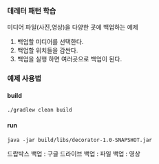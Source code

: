 ### 데레터 패턴 학습
미디어 파일(사진,영상)을 다양한 곳에 백업하는 예제

1. 백업할 미디어를 선택한다.
2. 백업할 위치들을 감싼다.
3. 백업을 실행 하면 여러곳으로 백업이 된다.

### 예제 사용법
#### build
``` ./gradlew clean build ```

#### run
``` java -jar build/libs/decorator-1.0-SNAPSHOT.jar ```

드랍박스 백업 : 구글 드라이브 백업 : 파일 백업 : 영상
